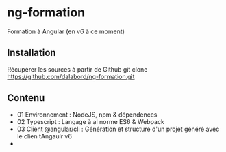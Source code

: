 # ng-formation
Formation à Angular (en v6 à ce moment)

Installation
-----------
Récupérer les sources à partir de Github
   git clone https://github.com/dalabord/ng-formation.git

Contenu
-------
- 01 Environnement : NodeJS, npm & dépendences
- 02 Typescript : Langage à al norme ES6 & Webpack
- 03 Client @angular/cli : Génération et structure d'un projet généré avec le clien tAngaulr v6
- 